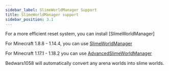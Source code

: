 ```yaml
---
sidebar_label: SlimeWorldManager Support
title: SlimeWorldManager support
sidebar_position: 3.1
---
```

For a more efficient reset system, you can install [SlimeWorldManager]

For Minecraft 1.8.8 - 1.14.4, you can use [SlimeWorldManager](https://www.spigotmc.org/resources/slimeworldmanager.69974/)

For Minecraft 1.17.1 - 1.18.2 you can use [AdvancedSlimeWorldManager](https://www.spigotmc.org/resources/advanced-slimeworldmanager.87209/)


Bedwars1058 will automatically convert any arena worlds into slime worlds.